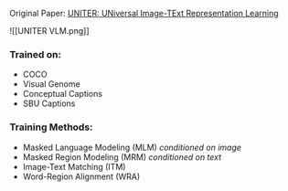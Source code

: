 Original Paper: [UNITER: UNiversal Image-TExt Representation Learning](https://arxiv.org/abs/1909.11740)

![[UNITER VLM.png]]


### Trained on:
- COCO
- Visual Genome
- Conceptual Captions
- SBU Captions

### Training Methods:
- Masked Language Modeling (MLM) *conditioned on image* 
- Masked Region Modeling (MRM) *conditioned on text*
- Image-Text Matching (ITM)
- Word-Region Alignment (WRA)